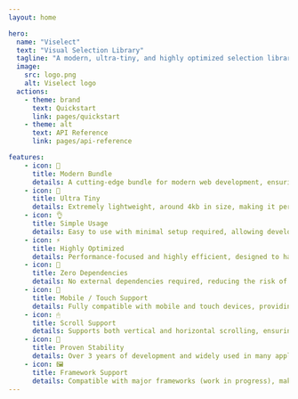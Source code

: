 ```yaml
---
layout: home

hero:
  name: "Viselect"
  text: "Visual Selection Library"
  tagline: "A modern, ultra-tiny, and highly optimized selection library"
  image: 
    src: logo.png
    alt: Viselect logo
  actions:
    - theme: brand
      text: Quickstart
      link: pages/quickstart
    - theme: alt
      text: API Reference
      link: pages/api-reference

features:
    - icon: 🌟
      title: Modern Bundle
      details: A cutting-edge bundle for modern web development, ensuring compatibility with the latest standards and practices.
    - icon: 🔩
      title: Ultra Tiny
      details: Extremely lightweight, around 4kb in size, making it perfect for performance-critical applications.
    - icon: 👌
      title: Simple Usage
      details: Easy to use with minimal setup required, allowing developers to integrate it quickly into their projects.
    - icon: ⚡
      title: Highly Optimized
      details: Performance-focused and highly efficient, designed to handle large datasets and complex operations smoothly.
    - icon: 🚀
      title: Zero Dependencies
      details: No external dependencies required, reducing the risk of conflicts and simplifying the build process.
    - icon: 📱
      title: Mobile / Touch Support
      details: Fully compatible with mobile and touch devices, providing a seamless experience across all platforms.
    - icon: 🖱
      title: Scroll Support
      details: Supports both vertical and horizontal scrolling, ensuring smooth navigation and interaction.
    - icon: 💪
      title: Proven Stability
      details: Over 3 years of development and widely used in many applications, demonstrating its reliability and robustness.
    - icon: 🖼
      title: Framework Support
      details: Compatible with major frameworks (work in progress), making it versatile and easy to integrate with various technologies.
---
```


